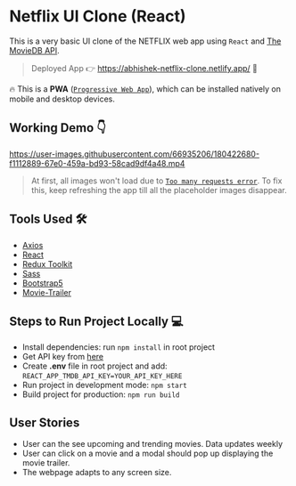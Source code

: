 # Netflix UI Clone (React)

This is a very basic UI clone of the NETFLIX web app using `React` and [The MovieDB API](https://www.themoviedb.org/documentation/api). 

> Deployed App 👉 <https://abhishek-netflix-clone.netlify.app/> 🚀

🔥 This is a **PWA** ([`Progressive Web App`](https://medium.com/swlh/converting-existing-react-app-to-pwa-3c7e4e773db3)), which can be installed natively on mobile and desktop devices.

## Working Demo 👇

https://user-images.githubusercontent.com/66935206/180422680-f1112889-67e0-459a-bd93-58cad9df4a48.mp4
> At first, all images won't load due to [`Too many requests error`](https://developer.mozilla.org/en-US/docs/Web/HTTP/Status/429). To fix this, keep refreshing the app till all the placeholder images disappear.

## Tools Used 🛠️

- [Axios](https://www.npmjs.com/package/axios)
- [React](https://reactjs.org/) 
- [Redux Toolkit](https://redux.js.org/tutorials/quick-start)
- [Sass](https://sass-lang.com/) 
- [Bootstrap5](https://getbootstrap.com/)
- [Movie-Trailer](https://www.npmjs.com/package/movie-trailer) 

## Steps to Run Project Locally 💻

- Install dependencies: run `npm install` in root project
- Get API key from [here](https://www.themoviedb.org/documentation/api)
- Create **.env** file in root project and add: `REACT_APP_TMDB_API_KEY=YOUR_API_KEY_HERE`
- Run project in development mode: `npm start`
- Build project for production: `npm run build`

## User Stories

- User can the see upcoming and trending movies. Data updates weekly
- User can click on a movie and a modal should pop up displaying the movie trailer.
- The webpage adapts to any screen size.

